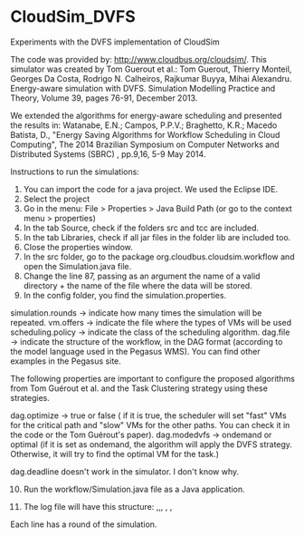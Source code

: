 CloudSim_DVFS
=============

Experiments with the DVFS implementation of CloudSim

The code was provided by: http://www.cloudbus.org/cloudsim/.
This simulator was created by Tom Guerout et al.:
Tom Guerout, Thierry Monteil, Georges Da Costa, Rodrigo N. Calheiros, Rajkumar Buyya, Mihai Alexandru. Energy-aware simulation with DVFS. Simulation Modelling Practice and Theory, Volume 39, pages 76-91, December 2013.

We extended the algorithms for energy-aware scheduling and presented the results in:
Watanabe, E.N.; Campos, P.P.V.; Braghetto, K.R.; Macedo Batista, D., "Energy Saving Algorithms for Workflow Scheduling in Cloud Computing", The 2014 Brazilian Symposium on Computer Networks and Distributed Systems (SBRC) , pp.9,16, 5-9 May 2014.

Instructions to run the simulations:

1. You can import the code for a java project. We used the Eclipse IDE.
2. Select the project
3. Go in the menu: File > Properties > Java Build Path (or go to the context menu > properties)
4. In the tab Source, check if the folders src and tcc are included. 
5. In the tab Libraries, check if all jar files in the folder lib are included too.
6. Close the properties window.
7. In the src folder, go to the package org.cloudbus.cloudsim.workflow and open the Simulation.java file.
8. Change the line 87, passing as an argument the name of a valid directory + the name of the file where the data will be stored.
9. In the config folder, you find the simulation.properties. 

simulation.rounds -> indicate how many times the simulation will be repeated.
vm.offers -> indicate the file where the types of VMs will be used
scheduling.policy -> indicate the class of the scheduling algorithm.
dag.file -> indicate the structure of the workflow, in the DAG format (according to the model language used in the Pegasus WMS). You can find other examples in the Pegasus site.

The following properties are important to configure the proposed algorithms from Tom Guérout et al. and the Task Clustering strategy using these strategies.

dag.optimize -> true or false ( if it is true, the scheduler will set "fast" VMs for the critical path and "slow" VMs for the other paths. You can check it in the code or the Tom Guérout's paper).
dag.modedvfs -> ondemand or optimal (if it is set as ondemand, the algorithm will apply the DVFS strategy. Otherwise, it will try to find the optimal VM for the task.)

dag.deadline doesn't work in the simulator. I don't know why.


10. Run the workflow/Simulation.java file as a Java application.

11. The log file will have this structure:
<name of the used scheduler>,<name of the DAG file>,<value of the dag.optimize>, <value of the dag.modedvfs>, <consumed energy>, <spent time of the task>

Each line has a round of the simulation.




